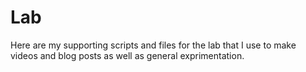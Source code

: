 # Lab

Here are my supporting scripts and files for the lab that I use to make videos and blog posts as well as general exprimentation.
